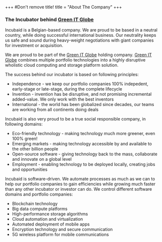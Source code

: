 +++
#Don't remove title!
title = "About The Company"
+++
### The Incubator behind <a href="http://www.greenitglobe.com" target="_blank">Green IT Globe</a>

Incubaid is a Belgian-based company. We are proud to be based in a neutral country, while doing successful international business. Our neutrality keeps us safe and sound during heavy-weight negotiations with giant companies for investment or acquisition.

We are proud to be part of the <a href="http://www.greenitglobe.com" target="_blank">Green IT Globe</a> holding company. <a href="http://www.greenitglobe.com" target="_blank">Green IT Globe</a> combines multiple portfolio technologies into a highly disruptive wholistic cloud computing and storage platform solution.

The success behind our incubator is based on following principles:

-   Independence - we keep our portfolio companies 100% indepedent, early-stage or late-stage, during the complete lifecycle
-   Invention - invention has be disruptive, and not promising incremental added-value. We only work with the best inventors
-   International - the world has been globalized since decades, our teams are working from all continents doing deals

Incubaid is also very proud to be a true social responsible company, in following domains:

-   Eco-friendly technology - making technology much more greener, even 100% green!
-   Emerging markets - making technology accessible by and available to the other billion people
-   Open-source software - giving technology back to the mass, collaborate and innovate on a global level
-   Employment - enabling technology to be deployed locally, creating jobs and opportunities

Incubaid is software-driven. We automate processes as much as we can to help our portfolio companies to gain efficiencies while growing much faster than any other incubator or investor can do. We control different software domains and portfolio companies:

-   Blockchain technology
-   Big data compute platforms
-   High-performance storage algorithms
-   Cloud automation and virtualization
-   Automated deployment of mobile apps
-   Encryption technology and secure communication
-   5G wireless platform for mobile communications
